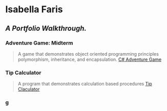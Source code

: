 # **Isabella Faris**
 ## *A Portfolio Walkthrough.*
 
###  **Adventure Game: Midterm**
> A game that demonstrates object oriented programming principles polymorphism, inheritance, and encapsulation.
> [C# Adventure Game](https://github.com/IKFARI01/Adventure-Game.io)

### **Tip Calculator**
> A program that demonstrates calculation based procedures
> [Tip Claculator](https://ikfari01.github.io/TipCalculator.io/)

### **g**
